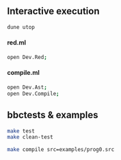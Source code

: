 ## Interactive execution
```bash
dune utop
```

#### red.ml
```bash
open Dev.Red;

```

#### compile.ml
```bash
open Dev.Ast;
open Dev.Compile;

```


## bbctests & examples
```bash
make test
make clean-test

make compile src=examples/prog0.src
```

